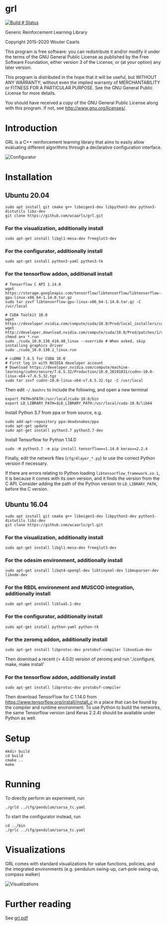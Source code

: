 # grl
[![Build # Status](https://github.com/wcaarls/grl/workflows/CMake/badge.svg)](https://github.com/wcaarls/grl/actions?query=workflow%3ACMake)

Generic Reinforcement Learning Library

Copyright 2015-2020 Wouter Caarls

This program is free software: you can redistribute it and/or modify
it under the terms of the GNU General Public License as published by
the Free Software Foundation, either version 3 of the License, or
(at your option) any later version.

This program is distributed in the hope that it will be useful,
but WITHOUT ANY WARRANTY; without even the implied warranty of
MERCHANTABILITY or FITNESS FOR A PARTICULAR PURPOSE.  See the
GNU General Public License for more details.

You should have received a copy of the GNU General Public License
along with this program.  If not, see <http://www.gnu.org/licenses/>.

# Introduction

GRL is a C++ reinforcement learning library that aims to easily allow
evaluating different algorithms through a declarative configuration
interface.

![Configurator](/doc/grl.png)

# Installation

## Ubuntu 20.04
```
sudo apt install git cmake g++ libeigen3-dev libpython3-dev python3-distutils libz-dev
git clone https://github.com/wcaarls/grl.git
```

### For the visualization, additionally install
```
sudo apt-get install libgl1-mesa-dev freeglut3-dev
```

### For the configurator, additionally install
```
sudo apt-get install python3-yaml python3-tk
```

### For the tensorflow addon, additionall install
```
# Tensorflow C API 1.14.0
wget https://storage.googleapis.com/tensorflow/libtensorflow/libtensorflow-gpu-linux-x86_64-1.14.0.tar.gz
sudo tar zxvf libtensorflow-gpu-linux-x86_64-1.14.0.tar.gz -C /usr/local

# CUDA Toolkit 10.0
wget https://developer.nvidia.com/compute/cuda/10.0/Prod/local_installers/cuda_10.0.130_410.48_linux
wget http://developer.download.nvidia.com/compute/cuda/10.0/Prod/patches/1/cuda_10.0.130.1_linux.run
chmod a+x *.run
sudo ./cuda_10.0.130_410.48_linux --override # When asked, skip installing graphics driver
sudo ./cuda_10.0.130.1_linux.run

# cuDNN 7.6.5 for CUDA 10.0
# First log in with NVIDIA developer account
# Download https://developer.nvidia.com/compute/machine-learning/cudnn/secure/7.6.5.32/Production/10.0_20191031/cudnn-10.0-linux-x64-v7.6.5.32.tgz
sudo tar zxvf cudnn-10.0-linux-x64-v7.6.5.32.tgz -C /usr/local
```

Then edit `~/.bashrc` to include the following, and open a new terminal
```
export PATH=$PATH:/usr/local/cuda-10.0/bin
export LD_LIBRARY_PATH=$LD_LIBRARY_PATH:/usr/local/cuda-10.0/lib64
```

Install Python 3.7 from ppa or from source, e.g.
```
sudo add-apt-repository ppa:deadsnakes/ppa
sudo apt-get update
sudo apt-get install python3.7 python3.7-dev
```

Install Tensorflow for Python 1.14.0

```
sudo -H python3.7 -m pip install tensorflow==1.14.0 keras==2.2.4
```

Finally, edit the network files (`cfg/4layer_*.py`) to use the correct Python version if
necessary.

If there are errors relating to Python loading
`libtensorflow_framework.so.1`, it is because it comes with its own version,
and it finds the version from the C API. Consider adding the path of the
Python version to `LD_LIBRARY_PATH`, before the C version.

## Ubuntu 16.04
```
sudo apt install git cmake g++ libeigen3-dev libpython3-dev python3-distutils libz-dev
git clone https://github.com/wcaarls/grl.git
```

### For the visualization, additionally install
```
sudo apt-get install libgl1-mesa-dev freeglut3-dev
```

### For the odesim environment, additionally install
```
sudo apt-get install libqt4-opengl-dev libtinyxml-dev libmuparser-dev libode-dev
```

### For the RBDL environment and MUSCOD integration, additionally install
```
sudo apt-get install liblua5.1-dev
```

### For the configurator, additionally install
```
sudo apt-get install python-yaml python-tk
```

### For the zeromq addon, additionally install
```
sudo apt-get install libprotoc-dev protobuf-compiler libsodium-dev
```
Then download a recent (> 4.0.0) version of zeromq and run './configure, make, make install'

### For the tensorflow addon, additionally install

```
sudo apt-get install libprotoc-dev protobuf-compiler
```
Then download TensorFlow for C 1.14.0 from https://www.tensorflow.org/install/install_c
in a place that can be found by the compiler and runtime environment. To use
Python to build the networks, the same Tensorflow version (and Keras 2.2.4)
should be available under Python as well.

# Setup
```
mkdir build
cd build
cmake ..
make
```

# Running

To directly perform an experiment, run

```
./grld ../cfg/pendulum/sarsa_tc.yaml
```

To start the configurator instead, run

```
cd ../bin
./grlc ../cfg/pendulum/sarsa_tc.yaml
```

# Visualizations

GRL comes with standard visualizations for value functions,
policies, and the integrated environments (e.g. pendulum
swing-up, cart-pole swing-up, compass walker)

![Visualizations](/doc/grl2.png)

# Further reading

See [grl.pdf](/doc/grl.pdf)

